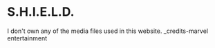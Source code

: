 # S.H.I.E.L.D.
I don't own any of the media files used in this website.
_credits-marvel entertainment
